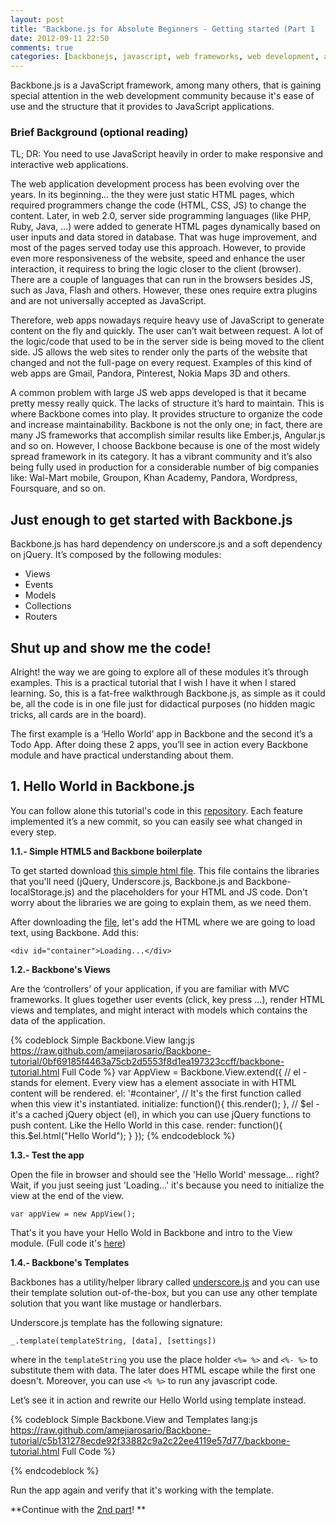 ```yaml
---
layout: post
title: "Backbone.js for Absolute Beginners - Getting started (Part 1	)"
date: 2012-09-11 22:50
comments: true
categories: [backbonejs, javascript, web frameworks, web development, agile frameworks]
---
```


Backbone.js is a JavaScript framework, among many others, that is gaining special attention in the web development community because it's ease of use and the structure that it provides to JavaScript applications.

### Brief Background (optional reading)

TL; DR: You need to use JavaScript heavily in order to make responsive and interactive web applications.

The web application development process has been evolving over the years. In its beginning… the they were just static HTML pages, which required programmers change the code (HTML, CSS, JS) to change the content. Later, in web 2.0, server side programming languages (like PHP, Ruby, Java, …) were added to generate HTML pages dynamically based on user inputs and data stored in database. That was huge improvement, and most of the pages served today use this approach. However, to provide even more responsiveness of the website, speed and enhance the user interaction, it requiress to bring the logic closer to the client (browser).  There are a couple of languages that can run in the browsers besides JS, such as Java, Flash and others. However, these ones require extra plugins and are not universally accepted as JavaScript.Therefore, web apps nowadays require heavy use of JavaScript to generate content on the fly and quickly. The user can’t wait between request. A lot of the logic/code that used to be in the server side is being moved to the client side. JS allows the web sites to render only the parts of the website that changed and not the full-page on every request. Examples of this kind of web apps are Gmail, Pandora, Pinterest, Nokia Maps 3D and others.A common problem with large JS web apps developed is that it became pretty messy really quick. The lacks of structure it’s hard to maintain. This is where Backbone comes into play. It provides structure to organize the code and increase maintainability. Backbone is not the only one; in fact, there are many JS frameworks that accomplish similar results like Ember.js, Angular.js and so on. However, I choose Backbone because is one of the most widely spread framework in its category. It has a vibrant community and it’s also being fully used in production for a considerable number of big companies like: Wal-Mart mobile, Groupon, Khan Academy, Pandora, Wordpress, Foursquare, and so on.

## Just enough to get started with Backbone.js 

Backbone.js has hard dependency on underscore.js and a soft dependency on jQuery. It’s composed by the following modules:

 * Views
 * Events
 * Models
 * Collections
 * Routers

## Shut up and show me the code!
 
Alright! the way we are going to explore all of these modules it’s through examples. This is a practical tutorial that I wish I have it when I stared learning. So, this is a fat-free walkthrough Backbone.js, as simple as it could be, all the code is in one file just for didactical purposes (no hidden magic tricks, all cards are in the board).The first example is a ‘Hello World’ app in Backbone and the second it’s a Todo App. After doing these 2 apps, you’ll see in action every Backbone module and have practical understanding about them.


## 1. Hello World in Backbone.js

You can follow alone this tutorial's code in this [repository](https://github.com/amejiarosario/Backbone-tutorial/commits/). Each feature implemented it’s a new commit, so you can easily see what changed in every step.

**1.1.- Simple HTML5 and Backbone boilerplate**

To get started download [this simple html file](https://raw.github.com/amejiarosario/Backbone-tutorial/9821e5b1fdc39d22720b1a1d89055cc531f994d7/backbone-tutorial.html). This file  contains the libraries that you'll need (jQuery, Underscore.js, Backbone.js and Backbone-localStorage.js) and the placeholders for your HTML and JS code. Don't worry about the libraries we are going to explain them, as we need them.

After downloading the [file](https://raw.github.com/amejiarosario/Backbone-tutorial/9821e5b1fdc39d22720b1a1d89055cc531f994d7/backbone-tutorial.html), let's add the HTML where we are going to load text, using Backbone. Add this:

`<div id="container">Loading...</div>`

**1.2.- Backbone's Views**

Are the ‘controllers’ of your application, if you are familiar with MVC frameworks. It glues together user events (click, key press …), render HTML views and templates, and might interact with models which contains the data of the application.

{% codeblock Simple Backbone.View lang:js https://raw.github.com/amejiarosario/Backbone-tutorial/0bf69185f4463a75cb2d5553f8d1ea197323ccff/backbone-tutorial.html Full Code %}
    var AppView = Backbone.View.extend({
      // el - stands for element. Every view has a element associate in with HTML content will be rendered.
      el: '#container',
      // It's the first function called when this view it's instantiated.
      initialize: function(){
        this.render();
      },
      // $el - it's a cached jQuery object (el), in which you can use jQuery functions to push content. Like the Hello World in this case.
      render: function(){
        this.$el.html("Hello World");
      }
    });
{% endcodeblock %}

**1.3.- Test the app**

Open the file in browser and should see the 'Hello World' message… right? Wait, if you just seeing just 'Loading…' it's because you need to initialize the view at the end of the view.

`var appView = new AppView();`

That's it you have your Hello Wold in Backbone and intro to the View module. (Full code it's [here](https://raw.github.com/amejiarosario/Backbone-tutorial/0bf69185f4463a75cb2d5553f8d1ea197323ccff/backbone-tutorial.html))

**1.4.- Backbone's Templates**

Backbones has a utility/helper library called [underscore.js](http://underscorejs.org/?utm_source=adrianmejia.com) and you can use their template solution out-of-the-box, but you can use any other template solution that you want like mustage or handlerbars.

Underscore.js template has the following signature:

`_.template(templateString, [data], [settings])` 

where in the `templateString` you use the place holder `<%= %>` and `<%- %>` to substitute them with data. The later does HTML escape while the first one doesn't. Moreover, you can use `<% %>` to run any javascript code. 

Let’s see it in action and rewrite our Hello World using template instead.

{% codeblock Simple Backbone.View and Templates lang:js https://raw.github.com/amejiarosario/Backbone-tutorial/c5b131278ecde92f33882c9a2c22ee4119e57d77/backbone-tutorial.html Full Code %}
  <script type="text/javascript">
    var AppView = Backbone.View.extend({
      el: $('#container'),
      // template which has the placeholder 'who' to be substitute later 
      template: _.template("<h3>Hello <%= who %><h3>"),
      initialize: function(){
        this.render();
      },
      render: function(){
        // render the function using substituting the varible 'who' for 'world!'. 
        this.$el.html(this.template({who: 'world!'}));
        //***Try putting your name instead of world.
      }
    });

    var appView = new AppView();
  </script>
{% endcodeblock %}

Run the app again and verify that it's working with the template.

**Continue with the [2nd part](/backbonejs-for-absolute-beginners-getting-started-part-2)! **
